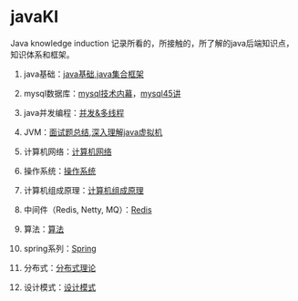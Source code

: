 # javaKI

Java knowledge induction 记录所看的，所接触的，所了解的java后端知识点，知识体系和框架。



1. java基础：[java基础](./java基础/java基础.md),[java集合框架](./java基础/java集合框架.md)

3. mysql数据库：[mysql技术内幕](./深入理解MYSQL/mysql技术内幕)，[mysql45讲](./深入理解MYSQL/mysql45讲)

3. java并发编程：[并发&多线程](./并发&多线程)

4. JVM：[面试题总结](./深入理解JVM/JVM题目.md),[深入理解java虚拟机](./深入理解JVM/深入理解java虚拟机-周志明)

5. 计算机网络：[计算机网络](./计算机网络/网络是怎样连接的)

6. 操作系统：[操作系统](./操作系统)

7. 计算机组成原理：[计算机组成原理](./计算机组成原理)

8. 中间件（Redis, Netty, MQ）：[Redis](./Redis.md)
9. 算法：[算法](./算法)
10. spring系列：[Spring](./Spring系列)

11. 分布式：[分布式理论](./分布式系统理论.md)

12. 设计模式：[设计模式](./设计模式)

